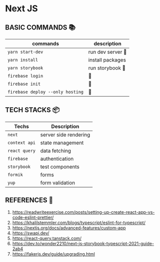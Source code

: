 # Next JS
## BASIC COMMANDS :books:

| commands                         | description      |
| -------------------------------- | ---------------- |
| `yarn start-dev`                 | run dev server 🏃 |
| `yarn install`                   | install packages |
| `yarn storybook`                 | run storybook 🏃  |
| `firebase login`                 | 🏃                |
| `firebase init`                  | 🏃                |
| `firebase deploy --only hosting` | 🏃                |

## TECH STACKS 📦

| Techs         | Description           |
| ------------- | --------------------- |
| `next`        | server side rendering |
| `context api` | state management      |
| `react query` | data fetching         |
| `firebase`    | authentication        |
| `storybook`   | test components       |
| `formik`      | forms                 |
| `yup`         | form validation       |

## REFERENCES :book:

1. https://readwriteexercise.com/posts/setting-up-create-react-app-vs-code-eslint-prettier/
2. https://khalilstemmler.com/blogs/typescript/eslint-for-typescript/
3. https://nextjs.org/docs/advanced-features/custom-app
4. https://swapi.dev/
5. https://react-query.tanstack.com/
6. https://dev.to/wonder2210/next-js-storybook-typescript-2021-guide-2ab4
7. https://fakerjs.dev/guide/upgrading.html


